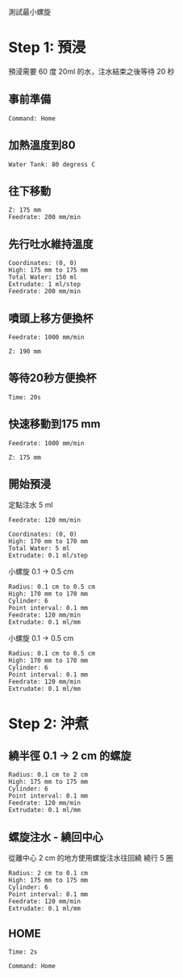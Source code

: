 
測試最小螺旋

# Step 1: 預浸

預浸需要 60 度 20ml 的水，注水結束之後等待 20 秒

## 事前準備 

``` operations
Command: Home
```

## 加熱溫度到80

``` heat
Water Tank: 80 degress C
```

## 往下移動

``` move
Z: 175 mm
Feedrate: 200 mm/min
```

## 先行吐水維持溫度

``` fixed_point
Coordinates: (0, 0)
High: 175 mm to 175 mm
Total Water: 150 ml
Extrudate: 1 ml/step
Feedrate: 200 mm/min
```

## 噴頭上移方便換杯

``` move
Feedrate: 1000 mm/min
```
``` move
Z: 190 mm
```

## 等待20秒方便換杯

``` wait
Time: 20s
```

## 快速移動到175 mm

``` move
Feedrate: 1000 mm/min
```

``` move
Z: 175 mm
```

## 開始預浸

定點注水 5 ml

``` move
Feedrate: 120 mm/min
```

``` fixed_point
Coordinates: (0, 0)
High: 170 mm to 170 mm
Total Water: 5 ml
Extrudate: 0.1 ml/step
```

小螺旋 0.1 -> 0.5 cm

``` spiral
Radius: 0.1 cm to 0.5 cm
High: 170 mm to 170 mm
Cylinder: 6
Point interval: 0.1 mm
Feedrate: 120 mm/min
Extrudate: 0.1 ml/mm
```

小螺旋 0.1 -> 0.5 cm

``` spiral
Radius: 0.1 cm to 0.5 cm
High: 170 mm to 170 mm
Cylinder: 6
Point interval: 0.1 mm
Feedrate: 120 mm/min
Extrudate: 0.1 ml/mm
```

# Step 2: 沖煮

## 繞半徑 0.1 -> 2 cm 的螺旋

``` spiral
Radius: 0.1 cm to 2 cm
High: 175 mm to 175 mm
Cylinder: 6
Point interval: 0.1 mm
Feedrate: 120 mm/min
Extrudate: 0.1 ml/mm
```

## 螺旋注水 - 繞回中心

從離中心 2 cm 的地方使用螺旋注水往回繞
繞行 5 圈

``` spiral
Radius: 2 cm to 0.1 cm
High: 175 mm to 175 mm
Cylinder: 6
Point interval: 0.1 mm
Feedrate: 120 mm/min
Extrudate: 0.1 ml/mm
```

## HOME

``` wait
Time: 2s
```

``` operations
Command: Home
```
